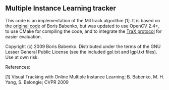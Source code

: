 Multiple Instance Learning tracker
---------------------------------

This code is an implementation of the MilTrack algorithm [1]. It is based on the [original code](http://vision.ucsd.edu/~bbabenko/project_miltrack.html) of Boris Babenko, but was updated to use OpenCV 2.4+, to use CMake for compiling the code, and to integrate the [TraX protocol](https://github.com/votchallenge/trax) for easier evaluation.

Copyright (c) 2009 Boris Babenko. Distributed under the terms of the GNU Lesser General Public License (see the included gpl.txt and lgpl.txt files). Use at own risk.

References:

[1] Visual Tracking with Online Multiple Instance Learning; B. Babenko, M. H. Yang, S. Belongie; CVPR 2009


